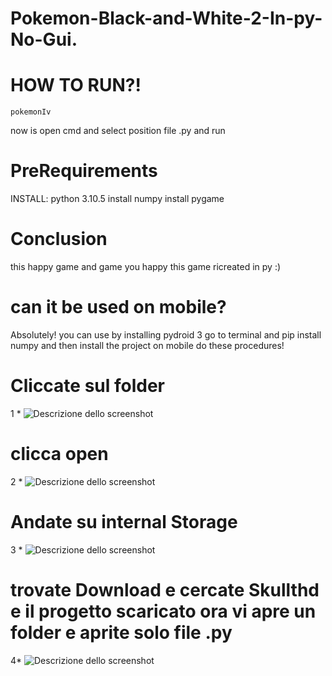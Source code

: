 # Pokemon-Black-and-White-2-In-py-No-Gui.

# HOW TO RUN?!
```
pokemonIv
```
now is open cmd and select position file .py and run 

# PreRequirements 
INSTALL: python 3.10.5 install numpy install pygame 

# Conclusion 
this happy game and game you happy this game ricreated in py :)

# can it be used on mobile?
Absolutely! you can use by installing pydroid 3 go to terminal and pip install numpy and then install the project on mobile do these procedures!
# Cliccate sul folder
1 * ![Descrizione dello screenshot](screenshot/screen1.jpg)

# clicca open
2 * ![Descrizione dello screenshot](screenshot/screen2.jpg)



# Andate su internal Storage 
3 * ![Descrizione dello screenshot](screenshot/screen3.jpg)



# trovate Download e cercate Skullthd e il progetto scaricato ora vi apre un folder e aprite solo file .py

4* ![Descrizione dello screenshot](screenshot/screen4.jpg)


